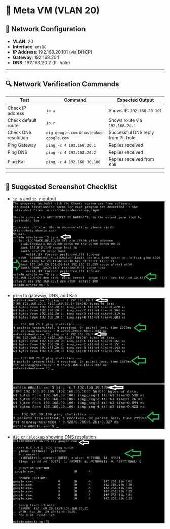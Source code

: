 # 🤖 Meta VM (VLAN 20)

## 🔧 Network Configuration

- **VLAN**: 20  
- **Interface**: `ens18`  
- **IP Address**: 192.168.20.101 (via DHCP)  
- **Gateway**: 192.168.20.1  
- **DNS**: 192.168.20.2 (Pi-hole)

---

## 🔍 Network Verification Commands

| Test                        | Command                                 | Expected Output                          |
|-----------------------------|------------------------------------------|------------------------------------------|
| Check IP address            | `ip a`                                   | Shows IP: `192.168.20.101`               |
| Check default route         | `ip r`                                   | Shows route via `192.168.20.1`           |
| Check DNS resolution        | `dig google.com` or `nslookup google.com`| Successful DNS reply from Pi-hole        |
| Ping Gateway                | `ping -c 4 192.168.20.1`                 | Replies received                         |
| Ping DNS                   | `ping -c 4 192.168.20.2`                 | Replies received                         |
| Ping Kali                  | `ping -c 4 192.168.30.100`               | Replies received from Kali               |

---

## 📸 Suggested Screenshot Checklist

- `ip a` and `ip r` output
![Meta](1_Meta_IP.png)

- `ping` to gateway, DNS, and Kali
![Ping](2_Meta_Ping.png)
![Ping](3_Meta_Ping.png)
- `dig` or `nslookup` showing DNS resolution  
![Dig](4_Meta_Dig.png)
